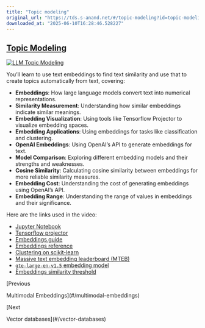 ```yaml
---
title: "Topic modeling"
original_url: "https://tds.s-anand.net/#/topic-modeling?id=topic-modeling"
downloaded_at: "2025-06-10T16:28:46.528227"
---
```

[Topic Modeling](#/topic-modeling?id=topic-modeling)
----------------------------------------------------

[![LLM Topic Modeling](https://i.ytimg.com/vi_webp/eQUNhq91DlI/sddefault.webp)](https://youtu.be/eQUNhq91DlI)

You’ll learn to use text embeddings to find text similarity and use that to create topics automatically from text, covering:

* **Embeddings**: How large language models convert text into numerical representations.
* **Similarity Measurement**: Understanding how similar embeddings indicate similar meanings.
* **Embedding Visualization**: Using tools like Tensorflow Projector to visualize embedding spaces.
* **Embedding Applications**: Using embeddings for tasks like classification and clustering.
* **OpenAI Embeddings**: Using OpenAI’s API to generate embeddings for text.
* **Model Comparison**: Exploring different embedding models and their strengths and weaknesses.
* **Cosine Similarity**: Calculating cosine similarity between embeddings for more reliable similarity measures.
* **Embedding Cost**: Understanding the cost of generating embeddings using OpenAI’s API.
* **Embedding Range**: Understanding the range of values in embeddings and their significance.

Here are the links used in the video:

* [Jupyter Notebook](https://colab.research.google.com/drive/15L075RLrwXkxa29EGT-1sNm_dqJRBTe_)
* [Tensorflow projector](https://projector.tensorflow.org/)
* [Embeddings guide](https://platform.openai.com/docs/guides/embeddings)
* [Embeddings reference](https://platform.openai.com/docs/api-reference/embeddings)
* [Clustering on scikit-learn](https://scikit-learn.org/stable/modules/clustering.html)
* [Massive text embedding leaderboard (MTEB)](https://huggingface.co/spaces/mteb/leaderboard)
* [`gte-large-en-v1.5` embedding model](https://huggingface.co/Alibaba-NLP/gte-large-en-v1.5)
* [Embeddings similarity threshold](https://www.s-anand.net/blog/embeddings-similarity-threshold/)

[Previous

Multimodal Embeddings](#/multimodal-embeddings)

[Next

Vector databases](#/vector-databases)
